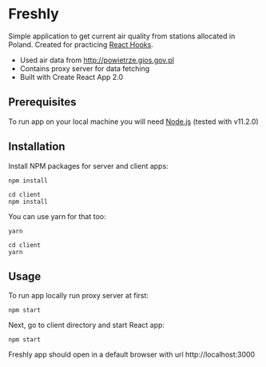 # Freshly

Simple application to get current air quality from stations allocated in Poland. Created for practicing [React Hooks](https://reactjs.org/docs/hooks-intro.html).

- Used air data from http://powietrze.gios.gov.pl
- Contains proxy server for data fetching
- Built with Create React App 2.0

## Prerequisites

To run app on your local machine you will need [Node.js](https://nodejs.org) (tested with v11.2.0)

## Installation

Install NPM packages for server and client apps:

```
npm install

cd client
npm install
```

You can use yarn for that too:

```
yarn

cd client
yarn
```

## Usage

To run app locally run proxy server at first:

```
npm start
```

Next, go to client directory and start React app:

```
npm start
```

Freshly app should open in a default browser with url http://localhost:3000
